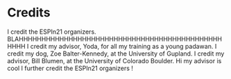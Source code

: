 # Credits

I credit the ESPIn21 organizers.
BLAHHHHHHHHHHHHHHHHHHHHHHHHHHHHHHHHHHHHHHHHHHHHHHHHH
I credit my advisor, Yoda, for all my training as a young padawan. 
I credit my dog, Zoe Balter-Kennedy, at the University of Gupland.
I credit my advisor, Bill Blumen, at the University of Colorado Boulder.
Hi my advisor is cool
I further credit the ESPIn21 organizers ! 
